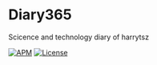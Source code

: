 # Diary365
Scicence and technology diary of harrytsz

[![APM](https://img.shields.io/apm/l/vim-mode.svg?style=plastic)](https://www.baidu.com)
[![License](https://img.shields.io/github/release/Tencent/tinker.svg)](https://www.apache.org/licenses/LICENSE-2.0)


